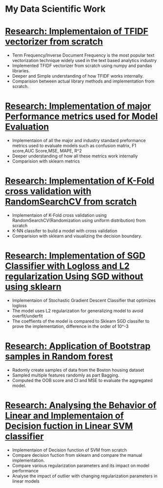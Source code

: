 # My Data  Scientific Work

# [Research: Implementaion of TFIDF vectorizer from scratch](https://github.com/PravinRedoc/Research/blob/main/TFIDF_Implementation.ipynb)
* Term Frequency/Inverse Document Frequency is the most popular text vectorization technique widely used in the text based analytics industry
* Implemented TFIDF vectorizer from scratch using numpy and pandas libraries.
* Deeper and Simple understanding of how TFIDF works internally.
* Comparision between actual library methods and implementation from scratch.


# [Research: Implementation of major Performance metrics used for Model Evaluation](https://github.com/PravinRedoc/Research/blob/main/Performance_metrics_Implementation.ipynb) 
* Implementaion of all the major and industry standard preformance metrics used to evaluate models such as confusion matrix, F1 score,AUC Score,MSE, MAPE, R^2
* Deeper understanding of how all these metrics work internally
* Comparision with sklearn metrics

# [Research: Implementation of K-Fold cross validation with RandomSearchCV from scratch](https://github.com/PravinRedoc/Research/blob/main/K-Fold-KNN.ipynb) 
* Implementaion of K-Fold cross validation using RandomSearchCV(Randomization using uniform distribution) from scratch
* K-NN classifer to build a model with cross validation
* Comparision with sklearn and visualizing the decision boundary.

# [Research: Implementation of SGD Classifier with Logloss and L2 regularization Using SGD without using sklearn ](https://github.com/PravinRedoc/Research/blob/main/SGD_imlplementation_Logloss.ipynb) 
* Implementaion of Stochastic Gradient Descent Classifier that optimizes logloss
* The model uses L2 regularization for generalizing model to avoid overfit/underfit
* The coeffients of the model is compared to Sklearn SGD classifer to prove the implementation, difference in the order of 10^-3

# [Research: Application of Bootstrap samples in Random forest](https://github.com/PravinRedoc/Research/blob/main/Bootstrap_RandomForest.ipynb) 
* Radomly create samples of data from the Boston housing dataset
* Sampled multiple features randomly as part Bagging.
* Computed the OOB score and CI and MSE to evaluate the aggregated model.

# [Research: Analysing the Behavior of Linear and Implementaion of Decision fuction in Linear SVM classifier ](https://github.com/PravinRedoc/Research/tree/main/Linear%20models) 
* Implementaion of Decision function of SVM from scratch
* Compare decision fuction from sklearn and  compare the manual implementation.
* Compare various regularization parameters and its impact on model performance
* Analyse the impact of outlier with changing regularization parameters in linear models





